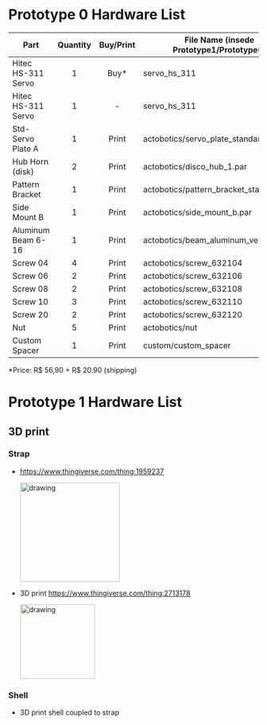 # Prototype 0 Hardware List

|Part               |Quantity   |Buy/Print  |File Name (insede Prototype1/Prototype0)   |Link                   |
|---	            |:---:	    |:---:      |---	                                    |---	                |
|Hitec HS-311 Servo |1   	    |Buy*       |servo_hs_311                               |https://goo.gl/PXjvbA  |
|Hitec HS-311 Servo |1    	    |-          |servo_hs_311                               |https://goo.gl/PXjvbA  |
|Std-Servo Plate A  |1   	    |Print      |actobotics/servo_plate_standard_a.par      |https://goo.gl/hHZ4xE  |
|Hub Horn (disk)    |2   	    |Print      |actobotics/disco_hub_1.par                 |https://goo.gl/RcKKAo  |
|Pattern Bracket    |1   	    |Print      |actobotics/pattern_bracket_standard.par    |https://goo.gl/cb6QCk  |
|Side Mount B       |1    	    |Print      |actobotics/side_mount_b.par                |https://goo.gl/otaodq  |
|Aluminum Beam 6-16 |1   	    |Print      |actobotics/beam_aluminum_vertical.par      |https://goo.gl/EDe8Bq  |
|Screw 04           |4   	    |Print      |actobotics/screw_632104                    |https://goo.gl/LqVes7  |
|Screw 06           |2   	    |Print      |actobotics/screw_632106                    |https://goo.gl/LqVes7  |
|Screw 08           |2   	    |Print      |actobotics/screw_632108                    |https://goo.gl/LqVes7  |
|Screw 10           |3   	    |Print      |actobotics/screw_632110                    |https://goo.gl/LqVes7  |
|Screw 20           |2   	    |Print      |actobotics/screw_632120                    |https://goo.gl/LqVes7  |
|Nut  	            |5   	    |Print      |actobotics/nut                             |https://goo.gl/WMunDN  |
|Custom Spacer      |1    	    |Print      |custom/custom_spacer                       |-                      |	

*Price: R$ 56,90 + R$ 20.90 (shipping)

# Prototype 1 Hardware List

## 3D print
### Strap
-  https://www.thingiverse.com/thing:1959237

    <img src="https://user-images.githubusercontent.com/23637113/45493253-b8bf3d00-b744-11e8-9404-f23d83ffb2f4.png" alt="drawing" width="200"/>

- 3D print https://www.thingiverse.com/thing:2713178

    <img src="https://user-images.githubusercontent.com/23637113/45689399-3fe82880-bb2a-11e8-8631-b309fed363db.png" alt="drawing" width="150"/>

### Shell
- 3D print shell coupled to strap